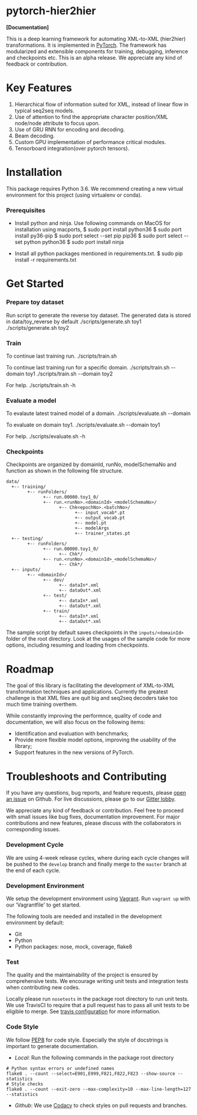 # pytorch-hier2hier


**[Documentation]**

This is a deep learning framework for automating XML-to-XML (hier2hier) transformations. It is implemented in
[PyTorch](http://pytorch.org).  The framework has modularized and extensible components for training, debugging,
inference and checkpoints etc.  This is an alpha release. We appreciate any kind of feedback or contribution.

# Key Features 

1) Hierarchical flow of information suited for XML, instead of linear flow in typical seq2seq models.
2) Use of attention to find the appropriate character position/XML node/node attribute to focus upon.
3) Use of GRU RNN for encoding and decoding.
4) Beam decoding.
5) Custom GPU implementation of performance critical modules.
6) Tensorboard integration(over pytorch tensors).

# Installation

This package requires Python 3.6. We recommend creating a new virtual environment for this project (using virtualenv or conda).  

### Prerequisites

* Install python and ninja. Use following commands on MacOS for installation using macports,
  $ sudo port install python36
  $ sudo port install py36-pip
  $ sudo port select --set pip pip36
  $ sudo port select --set python python36
  $ sudo port install ninja 

* Install all python packages mentioned in requirements.txt. 
  $ sudo pip install -r requirements.txt

# Get Started
### Prepare toy dataset
Run script to generate the reverse toy dataset.
The generated data is stored in data/toy_reverse by default
    ./scripts/generate.sh toy1
    ./scripts/generate.sh toy2

### Train
To continue last training run. 
    ./scripts/train.sh

To continue last training run for a specific domain. 
    ./scripts/train.sh --domain toy1
    ./scripts/train.sh --domain toy2

For help.
    ./scripts/train.sh -h

### Evaluate a model 
To evalaute latest trained model of a domain. 
    ./scripts/evaluate.sh --domain <domainId>

To evaluate on domain toy1.
    ./scripts/evaluate.sh --domain toy1

For help.
    ./scripts/evaluate.sh -h

### Checkpoints
Checkpoints are organized by domainId, runNo, modelSchemaNo and function as shown in the following file structure.

    data/
      +-- training/
            +-- runFolders/
                  +-- run.00000.toy1_0/
                  +-- run.<runNo>.<domainId>_<modelSchemaNo>/
                        +-- Chk<epochNo>.<batchNo>/
                              +-- input_vocab*.pt
                              +-- output_vocab.pt
                              +-- model.pt
                              +-- modelArgs
                              +-- trainer_states.pt
      +-- testing/
            +-- runFolders/
                  +-- run.00000.toy1_0/
                        +-- Chk*/
                  +-- run.<runNo>.<domainId>_<modelSchemaNo>/
                        +-- Chk*/
      +-- inputs/
            +-- <domainId>/
                  +-- dev/
                        +-- dataIn*.xml
                        +-- dataOut*.xml
                  +-- test/
                        +-- dataIn*.xml
                        +-- dataOut*.xml
                  +-- train/
                        +-- dataIn*.xml
                        +-- dataOut*.xml

The sample script by default saves checkpoints in the `inputs/<domainId>` folder of the root directory. Look
at the usages of the sample code for more options, including resuming and loading from checkpoints.

# Roadmap
The goal of this library is facilitating the development of XML-to-XML transformation techniques and applications.
Currently the greatest challenge is that XML files are quit big and seq2seq decoders take too much time training
overthem.

While constantly improving the performnce, quality of code and documentation, we will also focus on the following items:

* Identification and evaluation with benchmarks;
* Provide more flexible model options, improving the usability of the library;
* Support features in the new versions of PyTorch.

# Troubleshoots and Contributing
If you have any questions, bug reports, and feature requests, please [open an issue](https://github.com/IBM/pytorch-seq2seq/issues/new) on Github.  For live discussions, please go to our [Gitter lobby](https://gitter.im/pytorch-seq2seq/Lobby).

We appreciate any kind of feedback or contribution.  Feel free to proceed with small issues like bug fixes, documentation improvement.  For major contributions and new features, please discuss with the collaborators in corresponding issues.  

### Development Cycle
We are using 4-week release cycles, where during each cycle changes will be pushed to the `develop` branch and finally merge to the `master` branch at the end of each cycle.

### Development Environment
We setup the development environment using [Vagrant](https://www.vagrantup.com/).  Run `vagrant up` with our 'Vagrantfile' to get started.

The following tools are needed and installed in the development environment by default:
* Git
* Python
* Python packages: nose, mock, coverage, flake8

### Test
The quality and the maintainability of the project is ensured by comprehensive tests.  We encourage writing unit tests and integration tests when contributing new codes.

Locally please run `nosetests` in the package root directory to run unit tests.  We use TravisCI to require that a pull request has to pass all unit tests to be eligible to merge.  See [travis configuration](https://github.com/IBM/pytorch-seq2seq/blob/master/.travis.yml) for more information.

### Code Style
We follow [PEP8](https://www.python.org/dev/peps/pep-0008/) for code style.  Especially the style of docstrings is important to generate documentation.

* *Local*: Run the following commands in the package root directory
```
# Python syntax errors or undefined names
flake8 . --count --select=E901,E999,F821,F822,F823 --show-source --statistics
# Style checks
flake8 . --count --exit-zero --max-complexity=10 --max-line-length=127 --statistics
```
* *Github*: We use [Codacy](https://www.codacy.com) to check styles on pull requests and branches.
